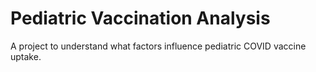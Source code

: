 # Pediatric Vaccination Analysis
A project to understand what factors influence pediatric COVID vaccine uptake.
